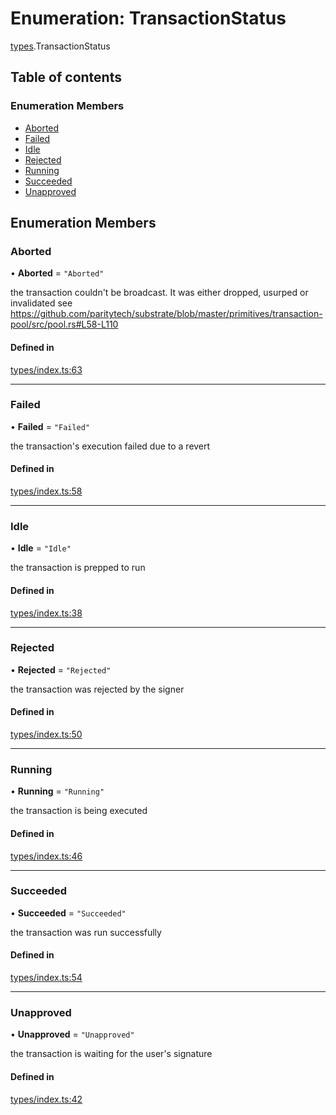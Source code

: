 # Enumeration: TransactionStatus

[types](../wiki/types).TransactionStatus

## Table of contents

### Enumeration Members

- [Aborted](../wiki/types.TransactionStatus#aborted)
- [Failed](../wiki/types.TransactionStatus#failed)
- [Idle](../wiki/types.TransactionStatus#idle)
- [Rejected](../wiki/types.TransactionStatus#rejected)
- [Running](../wiki/types.TransactionStatus#running)
- [Succeeded](../wiki/types.TransactionStatus#succeeded)
- [Unapproved](../wiki/types.TransactionStatus#unapproved)

## Enumeration Members

### Aborted

• **Aborted** = ``"Aborted"``

the transaction couldn't be broadcast. It was either dropped, usurped or invalidated
see https://github.com/paritytech/substrate/blob/master/primitives/transaction-pool/src/pool.rs#L58-L110

#### Defined in

[types/index.ts:63](https://github.com/PolymeshAssociation/polymesh-sdk/blob/3d14e829/src/types/index.ts#L63)

___

### Failed

• **Failed** = ``"Failed"``

the transaction's execution failed due to a revert

#### Defined in

[types/index.ts:58](https://github.com/PolymeshAssociation/polymesh-sdk/blob/3d14e829/src/types/index.ts#L58)

___

### Idle

• **Idle** = ``"Idle"``

the transaction is prepped to run

#### Defined in

[types/index.ts:38](https://github.com/PolymeshAssociation/polymesh-sdk/blob/3d14e829/src/types/index.ts#L38)

___

### Rejected

• **Rejected** = ``"Rejected"``

the transaction was rejected by the signer

#### Defined in

[types/index.ts:50](https://github.com/PolymeshAssociation/polymesh-sdk/blob/3d14e829/src/types/index.ts#L50)

___

### Running

• **Running** = ``"Running"``

the transaction is being executed

#### Defined in

[types/index.ts:46](https://github.com/PolymeshAssociation/polymesh-sdk/blob/3d14e829/src/types/index.ts#L46)

___

### Succeeded

• **Succeeded** = ``"Succeeded"``

the transaction was run successfully

#### Defined in

[types/index.ts:54](https://github.com/PolymeshAssociation/polymesh-sdk/blob/3d14e829/src/types/index.ts#L54)

___

### Unapproved

• **Unapproved** = ``"Unapproved"``

the transaction is waiting for the user's signature

#### Defined in

[types/index.ts:42](https://github.com/PolymeshAssociation/polymesh-sdk/blob/3d14e829/src/types/index.ts#L42)
